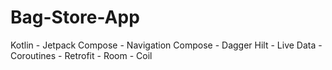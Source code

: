 # Bag-Store-App
Kotlin - Jetpack Compose - Navigation Compose - Dagger Hilt - Live Data - Coroutines - Retrofit - Room - Coil
